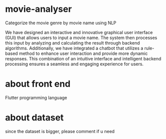 # movie-analyser
Categorize the movie genre by movie name using NLP

We have designed an interactive and innovative graphical user interface (GUI) that allows users to input a movie name. The system then processes this input by analyzing and calculating the result through backend algorithms. Additionally, we have integrated a chatbot that utilizes a rule-based method to enhance user interaction and provide more dynamic responses. This combination of an intuitive interface and intelligent backend processing ensures a seamless and engaging experience for users.

# about front end
Flutter programming language

# about dataset
since the dataset is bigger, please comment if u need
